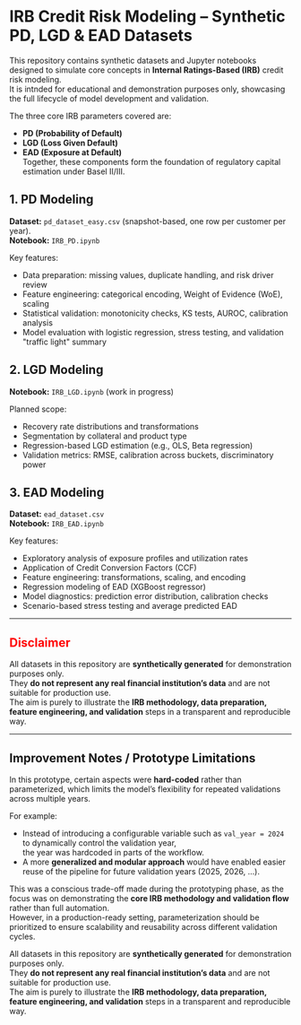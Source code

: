 # IRB Credit Risk Modeling – Synthetic PD, LGD & EAD Datasets
This repository contains synthetic datasets and Jupyter notebooks designed to simulate core concepts in **Internal Ratings-Based (IRB)** credit risk modeling.  
It is intnded for educational and demonstration purposes only, showcasing the full lifecycle of model development and validation.

The three core IRB parameters covered are:
- **PD (Probability of Default)**  
- **LGD (Loss Given Default)**  
- **EAD (Exposure at Default)**  
Together, these components form the foundation of regulatory capital estimation under Basel II/III.

## 1. PD Modeling
**Dataset:** `pd_dataset_easy.csv` (snapshot-based, one row per customer per year).  
**Notebook:** `IRB_PD.ipynb`  

Key features:
- Data preparation: missing values, duplicate handling, and risk driver review  
- Feature engineering: categorical encoding, Weight of Evidence (WoE), scaling  
- Statistical validation: monotonicity checks, KS tests, AUROC, calibration analysis  
- Model evaluation with logistic regression, stress testing, and validation "traffic light" summary  

## 2. LGD Modeling
**Notebook:** `IRB_LGD.ipynb` (work in progress)  

Planned scope:
- Recovery rate distributions and transformations  
- Segmentation by collateral and product type  
- Regression-based LGD estimation (e.g., OLS, Beta regression)  
- Validation metrics: RMSE, calibration across buckets, discriminatory power  

## 3. EAD Modeling
**Dataset:** `ead_dataset.csv`  
**Notebook:** `IRB_EAD.ipynb`  

Key features:
- Exploratory analysis of exposure profiles and utilization rates  
- Application of Credit Conversion Factors (CCF)  
- Feature engineering: transformations, scaling, and encoding  
- Regression modeling of EAD (XGBoost regressor)  
- Model diagnostics: prediction error distribution, calibration checks  
- Scenario-based stress testing and average predicted EAD  

---

## <span style="color:red">Disclaimer</span>  
All datasets in this repository are **synthetically generated** for demonstration purposes only.  
They **do not represent any real financial institution’s data** and are not suitable for production use.  
The aim is purely to illustrate the **IRB methodology, data preparation, feature engineering, and validation** steps in a transparent and reproducible way.

---

## Improvement Notes / Prototype Limitations  

In this prototype, certain aspects were **hard-coded** rather than parameterized, which limits the model’s flexibility for repeated validations across multiple years.  

For example:  
- Instead of introducing a configurable variable such as `val_year = 2024` to dynamically control the validation year,  
  the year was hardcoded in parts of the workflow.  
- A more **generalized and modular approach** would have enabled easier reuse of the pipeline for future validation years (2025, 2026, …).  

This was a conscious trade-off made during the prototyping phase, as the focus was on demonstrating the **core IRB methodology and validation flow** rather than full automation.  
However, in a production-ready setting, parameterization should be prioritized to ensure scalability and reusability across different validation cycles.  


All datasets in this repository are **synthetically generated** for demonstration purposes only.  
They **do not represent any real financial institution’s data** and are not suitable for production use.  
The aim is purely to illustrate the **IRB methodology, data preparation, feature engineering, and validation** steps in a transparent and reproducible way.
